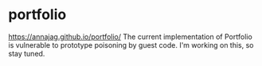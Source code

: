 # portfolio
 https://annajag.github.io/portfolio/
The current implementation of Portfolio is vulnerable to prototype poisoning by guest code. I'm working on this, so stay tuned.
